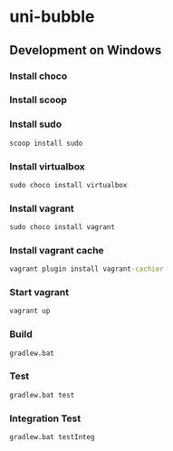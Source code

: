 # uni-bubble

## Development on Windows

### Install choco

### Install scoop

### Install sudo

```cmd
scoop install sudo
```

### Install virtualbox

```cmd
sudo choco install virtualbox
```

### Install vagrant

```cmd
sudo choco install vagrant
```

### Install vagrant cache

```cmd
vagrant plugin install vagrant-cachier
```

### Start vagrant

```cmd
vagrant up
```

### Build

```cmd
gradlew.bat
```

### Test

```cmd
gradlew.bat test
```

### Integration Test

```cmd
gradlew.bat testInteg
```